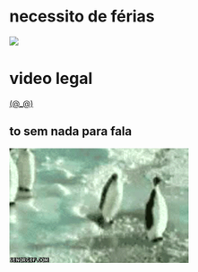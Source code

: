 <head>

<meta charset="utf-8">

<meta name="viewport" content="width=device-width, initial-scale=1">
	

</head>

<body>

  <h1>necessito de férias</h1>
   
 <img src="https://i.pinimg.com/564x/c2/f8/c6/c2f8c68f1d16ab48f4ebca0d675b5e3c.jpg">
   
  <h1>video legal</h1>  <a href="https://www.youtube.com/watch?v=ExS6Yrc3iyQ&list=WL&index=2)">(@_@)</a>
    <section class="parte dois">
        <h1>to sem nada para fala</h1>

   <img src="penguin.gif" alt="srcset">
        
        
  </section>
</body>

</html>
